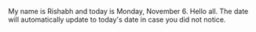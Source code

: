 My name is Rishabh and today is Monday, November 6. Hello all. The date will automatically update to today's date in case you did not notice.
